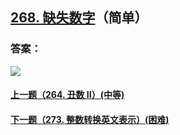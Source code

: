 ## [268. 缺失数字](https://leetcode-cn.com/problems/missing-number/)（简单）





### 答案：



![](https://img-blog.csdnimg.cn/20200807155236311.png)

#### [上一题（264. 丑数 II）(中等)](https://github.com/sdwwld/leetCode/blob/master/src/main/java/com/wld/java/leetcode/leetCode0264.md)

#### [下一题（273. 整数转换英文表示）(困难)](https://github.com/sdwwld/leetCode/blob/master/src/main/java/com/wld/java/leetcode/leetCode0273.md)